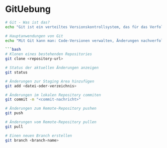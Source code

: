 # GitUebung
```bash
# Git - Was ist das?
echo "Git ist ein verteiltes Versionskontrollsystem, das für das Verfolgen von Änderungen in Quellcode während der Softwareentwicklung verwendet wird. Es wurde von Linus Torvalds im Jahr 2005 entwickelt."

# Hauptanwendungen von Git
echo "Mit Git kann man: Code-Versionen verwalten, Änderungen nachverfolgen, parallele Entwicklungen durchführen (Branching) und die Zusammenarbeit zwischen Entwicklern koordinieren."

```bash
# Klonen eines bestehenden Repositories
git clone <repository-url>

# Status der aktuellen Änderungen anzeigen
git status

# Änderungen zur Staging Area hinzufügen
git add <datei-oder-verzeichnis>

# Änderungen im lokalen Repository commiten
git commit -m "<commit-nachricht>"

# Änderungen zum Remote-Repository pushen
git push

# Änderungen vom Remote-Repository pullen
git pull

# Einen neuen Branch erstellen
git branch <branch-name>

        